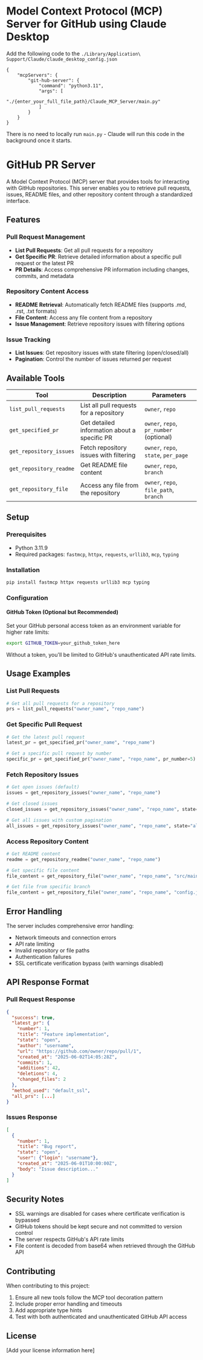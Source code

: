 
# Model Context Protocol (MCP) Server for GitHub using Claude Desktop


Add the following code to the `./Library/Application\ Support/Claude/claude_desktop_config.json`
```
{
    "mcpServers": {
        "git-hub-server": {
            "command": "python3.11",
            "args": [
                "./{enter_your_full_file_path}/Claude_MCP_Server/main.py"
            ]
        }
    }
}
```

There is no need to locally run `main.py` - Claude will run this code in the background once it starts.

# GitHub PR Server

A Model Context Protocol (MCP) server that provides tools for interacting with GitHub repositories. This server enables you to retrieve pull requests, issues, README files, and other repository content through a standardized interface.

## Features

### Pull Request Management
- **List Pull Requests**: Get all pull requests for a repository
- **Get Specific PR**: Retrieve detailed information about a specific pull request or the latest PR
- **PR Details**: Access comprehensive PR information including changes, commits, and metadata

### Repository Content Access
- **README Retrieval**: Automatically fetch README files (supports .md, .rst, .txt formats)
- **File Content**: Access any file content from a repository
- **Issue Management**: Retrieve repository issues with filtering options

### Issue Tracking
- **List Issues**: Get repository issues with state filtering (open/closed/all)
- **Pagination**: Control the number of issues returned per request

## Available Tools

| Tool | Description | Parameters |
|------|-------------|------------|
| `list_pull_requests` | List all pull requests for a repository | `owner`, `repo` |
| `get_specified_pr` | Get detailed information about a specific PR | `owner`, `repo`, `pr_number` (optional) |
| `get_repository_issues` | Fetch repository issues with filtering | `owner`, `repo`, `state`, `per_page` |
| `get_repository_readme` | Get README file content | `owner`, `repo`, `branch` |
| `get_repository_file` | Access any file from the repository | `owner`, `repo`, `file_path`, `branch` |

## Setup

### Prerequisites
- Python 3.11.9
- Required packages: `fastmcp`, `httpx`, `requests`, `urllib3`, `mcp`, `typing`

### Installation

```bash
pip install fastmcp httpx requests urllib3 mcp typing
```

### Configuration

#### GitHub Token (Optional but Recommended)
Set your GitHub personal access token as an environment variable for higher rate limits:

```bash
export GITHUB_TOKEN=your_github_token_here
```

Without a token, you'll be limited to GitHub's unauthenticated API rate limits.

## Usage Examples

### List Pull Requests
```python
# Get all pull requests for a repository
prs = list_pull_requests("owner_name", "repo_name")
```

### Get Specific Pull Request
```python
# Get the latest pull request
latest_pr = get_specified_pr("owner_name", "repo_name")

# Get a specific pull request by number
specific_pr = get_specified_pr("owner_name", "repo_name", pr_number=5)
```

### Fetch Repository Issues
```python
# Get open issues (default)
issues = get_repository_issues("owner_name", "repo_name")

# Get closed issues
closed_issues = get_repository_issues("owner_name", "repo_name", state="closed")

# Get all issues with custom pagination
all_issues = get_repository_issues("owner_name", "repo_name", state="all", per_page=50)
```

### Access Repository Content
```python
# Get README content
readme = get_repository_readme("owner_name", "repo_name")

# Get specific file content
file_content = get_repository_file("owner_name", "repo_name", "src/main.py")

# Get file from specific branch
file_content = get_repository_file("owner_name", "repo_name", "config.json", branch="development")
```

## Error Handling

The server includes comprehensive error handling:
- Network timeouts and connection errors
- API rate limiting
- Invalid repository or file paths
- Authentication failures
- SSL certificate verification bypass (with warnings disabled)

## API Response Format

### Pull Request Response
```json
{
  "success": true,
  "latest_pr": {
    "number": 1,
    "title": "Feature implementation",
    "state": "open",
    "author": "username",
    "url": "https://github.com/owner/repo/pull/1",
    "created_at": "2025-06-02T14:05:28Z",
    "commits": 1,
    "additions": 42,
    "deletions": 4,
    "changed_files": 2
  },
  "method_used": "default_ssl",
  "all_prs": [...]
}
```

### Issues Response
```json
[
  {
    "number": 1,
    "title": "Bug report",
    "state": "open",
    "user": {"login": "username"},
    "created_at": "2025-06-01T10:00:00Z",
    "body": "Issue description..."
  }
]
```

## Security Notes

- SSL warnings are disabled for cases where certificate verification is bypassed
- GitHub tokens should be kept secure and not committed to version control
- The server respects GitHub's API rate limits
- File content is decoded from base64 when retrieved through the GitHub API

## Contributing

When contributing to this project:
1. Ensure all new tools follow the MCP tool decoration pattern
2. Include proper error handling and timeouts
3. Add appropriate type hints
4. Test with both authenticated and unauthenticated GitHub API access

## License

[Add your license information here]